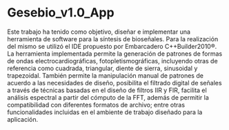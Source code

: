 # Gesebio_v1.0_App

Este trabajo ha tenido como objetivo, diseñar e implementar una herramienta de software para la síntesis de bioseñales. Para la realización del mismo se utilizó el IDE propuesto por Embarcadero C++Builder2010®. La herramienta implementada permite la generación de patrones de formas de ondas electrocardiográficas, fotopletismográficas, incluyendo otras de referencia como cuadrada, triangular, diente de sierra, sinusoidal y trapezoidal. También permite la manipulación manual de patrones de  acuerdo a las necesidades de diseño, posibilita el filtrado digital de señales  a través de técnicas basadas en el diseño de filtros IIR y FIR, facilita el análisis espectral a partir del cómputo de la FFT, además de permitir la compatibilidad con diferentes formatos de archivo; entre otras funcionalidades incluidas en el ambiente de trabajo diseñado para la aplicación.
